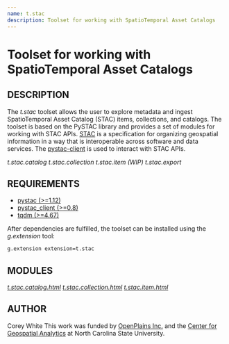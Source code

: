 ```yaml
---
name: t.stac
description: Toolset for working with SpatioTemporal Asset Catalogs
---
```


# Toolset for working with SpatioTemporal Asset Catalogs

## DESCRIPTION

The *t.stac* toolset allows the user to explore metadata and ingest
SpatioTemporal Asset Catalog (STAC) items, collections, and catalogs.
The toolset is based on the PySTAC library and provides a set of modules
for working with STAC APIs. [STAC](https://stacspec.org/) is a
specification for organizing geospatial information in a way that is
interoperable across software and data services. The
[pystac-client](https://github.com/stac-utils/pystac-client) is used to
interact with STAC APIs.

*t.stac.catalog* *t.stac.collection* *t.stac.item* *(WIP) t.stac.export*

## REQUIREMENTS

- [pystac (>=1.12)](https://pystac.readthedocs.io/en/stable/installation.html)
- [pystac\_client (>=0.8)](https://pystac-client.readthedocs.io/en/stable/)
- [tqdm (>=4.67)](https://pypi.org/project/tqdm/)

After dependencies are fulfilled, the toolset can be installed using the
*g.extension* tool:

```sh
g.extension extension=t.stac
```

## MODULES

*[t.stac.catalog.html](t.stac.catalog.md)
[t.stac.collection.html](t.stac.collection.md)
[t.stac.item.html](t.stac.item.md)*

## AUTHOR

Corey White This work was funded by [OpenPlains
Inc.](https://openplains.com/) and the [Center for Geospatial
Analytics](https://cnr.ncsu.edu/geospatial/) at North Carolina State
University.
